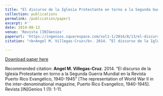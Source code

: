 ```yaml
---
title: "El discurso de la Iglesia Protestante en torno a la Segunda Guerra Mundial en la Revista Puerto Rico Evangélico, 1940-1945"
collection: publications
permalink: /publication/paper1
excerpt: #''
date: 2014-08-13
venue: 'Revista [IN]Genios'
paperurl: 'https://ingenios.squarespace.com/vol1-1/2014/8/13/el-discurso-de-la-iglesia-protestante-en-torno-a-la-segunda-guerra-mundial-en-la-revista-puerto-rico-evanglico-1940-1945'
citation: "<b>Angel M. Villegas-Cruz</b>. 2014. “El discurso de la Iglesia Protestante en torno a la Segunda Guerra Mundial en la Revista Puerto Rico Evangélico, 1940-1945” [The representation of World War II in the inter-denominational magazine, Puerto Rico Evangelico, 1940-1945]. Revista [IN]Genios 1 (1): 1-11."

---
```


[Download paper here](https://ingenios.squarespace.com/vol1-1/2014/8/13/el-discurso-de-la-iglesia-protestante-en-torno-a-la-segunda-guerra-mundial-en-la-revista-puerto-rico-evanglico-1940-1945)

Recommended citation: <b>Angel M. Villegas-Cruz</b>. 2014. “El discurso de la Iglesia Protestante en torno a la Segunda Guerra Mundial en la Revista Puerto Rico Evangélico, 1940-1945” [The representation of World War II in the inter-denominational magazine, Puerto Rico Evangelico, 1940-1945]. Revista [IN]Genios 1 (1): 1-11.
